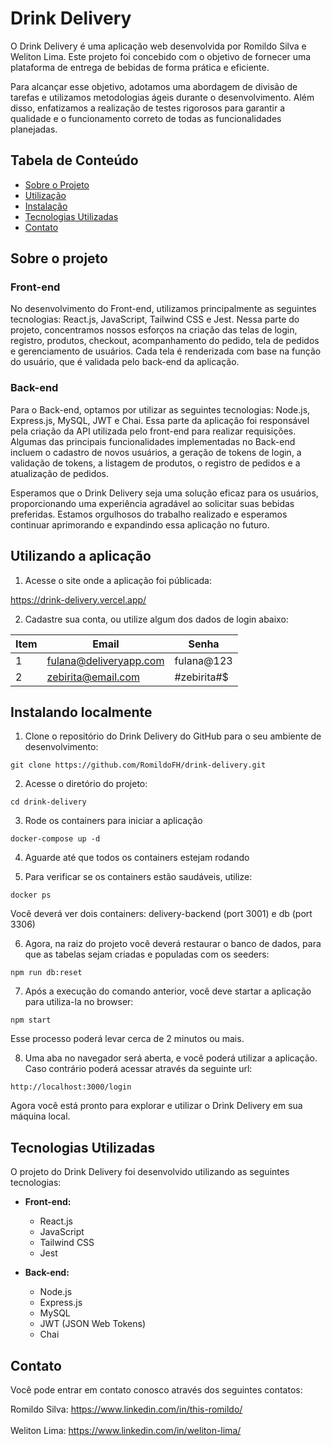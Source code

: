 # Drink Delivery

O Drink Delivery é uma aplicação web desenvolvida por Romildo Silva e Weliton Lima. Este projeto foi concebido com o objetivo de fornecer uma plataforma de entrega de bebidas de forma prática e eficiente.

Para alcançar esse objetivo, adotamos uma abordagem de divisão de tarefas e utilizamos metodologias ágeis durante o desenvolvimento. Além disso, enfatizamos a realização de testes rigorosos para garantir a qualidade e o funcionamento correto de todas as funcionalidades planejadas.

## Tabela de Conteúdo 

- [Sobre o Projeto](#sobre)
- [Utilização](#utilizacao)
- [Instalação](#instalacao)
- [Tecnologias Utilizadas](#tecnologias)
- [Contato](#contato)

## Sobre o projeto <span id="sobre"></span>

### Front-end

No desenvolvimento do Front-end, utilizamos principalmente as seguintes tecnologias: React.js, JavaScript, Tailwind CSS e Jest. Nessa parte do projeto, concentramos nossos esforços na criação das telas de login, registro, produtos, checkout, acompanhamento do pedido, tela de pedidos e gerenciamento de usuários. Cada tela é renderizada com base na função do usuário, que é validada pelo back-end da aplicação.

### Back-end

Para o Back-end, optamos por utilizar as seguintes tecnologias: Node.js, Express.js, MySQL, JWT e Chai. Essa parte da aplicação foi responsável pela criação da API utilizada pelo front-end para realizar requisições. Algumas das principais funcionalidades implementadas no Back-end incluem o cadastro de novos usuários, a geração de tokens de login, a validação de tokens, a listagem de produtos, o registro de pedidos e a atualização de pedidos.

Esperamos que o Drink Delivery seja uma solução eficaz para os usuários, proporcionando uma experiência agradável ao solicitar suas bebidas preferidas. Estamos orgulhosos do trabalho realizado e esperamos continuar aprimorando e expandindo essa aplicação no futuro.


## Utilizando a aplicação <span id="utilizacao"></span>

1. Acesse o site onde a aplicação foi públicada:

https://drink-delivery.vercel.app/

2. Cadastre sua conta, ou utilize algum dos dados de login abaixo:

| Item |        Email           | Senha         |
|------|-----------------------|---------------|
|  1   | fulana@deliveryapp.com| fulana@123    |
|  2   | zebirita@email.com     | &#35;zebirita&#35;&#36; |



## Instalando localmente <span id="instalacao"></span>

1. Clone o repositório do Drink Delivery do GitHub para o seu ambiente de desenvolvimento:

```
git clone https://github.com/RomildoFH/drink-delivery.git
```

2. Acesse o diretório do projeto:

```
cd drink-delivery
```

3. Rode os containers para iniciar a aplicação

```
docker-compose up -d
```

4. Aguarde até que todos os containers estejam rodando

5. Para verificar se os containers estão saudáveis, utilize:

```
docker ps
```

Você deverá ver dois containers: delivery-backend (port 3001) e db (port 3306)

6. Agora, na raiz do projeto você deverá restaurar o banco de dados, para que as tabelas sejam criadas e populadas com os seeders:

```
npm run db:reset
```

7. Após a execução do comando anterior, você deve startar a aplicação para utiliza-la no browser:

```
npm start
```
Esse processo poderá levar cerca de 2 minutos ou mais.

8. Uma aba no navegador será aberta, e você poderá utilizar a aplicação. Caso contrário poderá acessar através da seguinte url:

```
http://localhost:3000/login
```

Agora você está pronto para explorar e utilizar o Drink Delivery em sua máquina local.

## Tecnologias Utilizadas <span id="tecnologias"></span>

O projeto do Drink Delivery foi desenvolvido utilizando as seguintes tecnologias:

- **Front-end:**
  - React.js
  - JavaScript
  - Tailwind CSS
  - Jest

- **Back-end:**
  - Node.js
  - Express.js
  - MySQL
  - JWT (JSON Web Tokens)
  - Chai

## Contato
Você pode entrar em contato conosco através dos seguintes contatos:

Romildo Silva: https://www.linkedin.com/in/this-romildo/
<br></br>
Weliton Lima: https://www.linkedin.com/in/weliton-lima/
